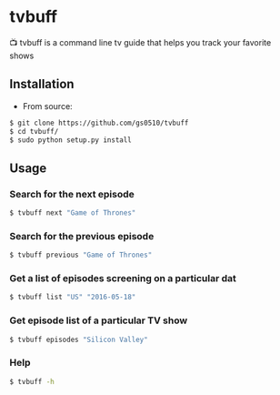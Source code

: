 # tvbuff

​:tv: tvbuff is a command line tv guide that helps you track your favorite shows

## Installation

* From source:

```bash
$ git clone https://github.com/gs0510/tvbuff
$ cd tvbuff/
$ sudo python setup.py install
```

## Usage

### Search for the next episode

```bash
$ tvbuff next "Game of Thrones"
```

### Search for the previous episode

```bash
$ tvbuff previous "Game of Thrones"
```

### Get a list of episodes screening on a particular dat

```bash
$ tvbuff list "US" "2016-05-18"
```

### Get episode list of a particular TV show

```bash
$ tvbuff episodes "Silicon Valley"
```

### Help

```bash
$ tvbuff -h
```
